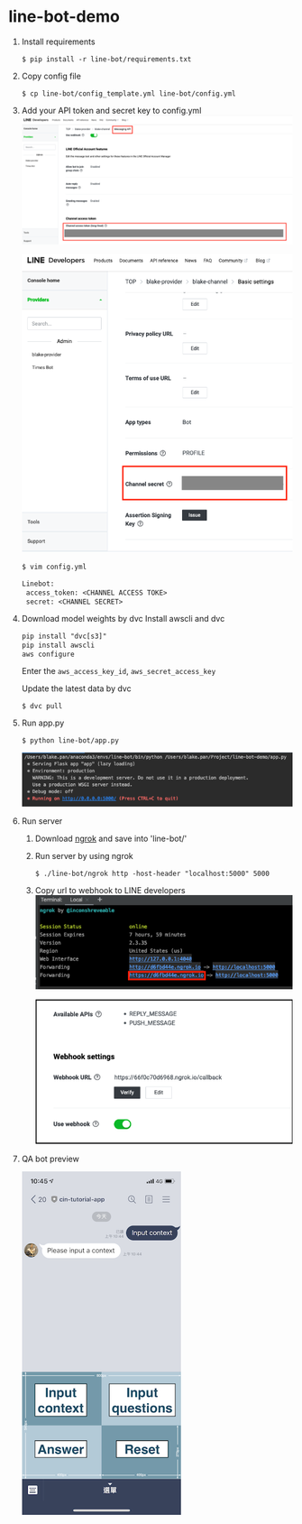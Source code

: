 # line-bot-demo

1. Install requirements
   ```
   $ pip install -r line-bot/requirements.txt
   ```

1. Copy config file
   ```
   $ cp line-bot/config_template.yml line-bot/config.yml
   ```

2. Add your API token and secret key to config.yml
   ![](materials/token.png)
   
   ![](materials/secret.png)
   ```
   $ vim config.yml
   ```
   
   ```
   Linebot:
    access_token: <CHANNEL ACCESS TOKE>
    secret: <CHANNEL SECRET>
   ```

2. Download model weights by dvc
   Install awscli and dvc
   ```
   pip install "dvc[s3]"
   pip install awscli
   aws configure
   ```
   Enter the `aws_access_key_id`, `aws_secret_access_key`
   
   Update the latest data by dvc
   ```
   $ dvc pull
   ```

3. Run app.py
   ```
   $ python line-bot/app.py
   ```
   
   ![](materials/app.png)

4. Run server
    1. Download [ngrok](https://ngrok.com/download) and save into 'line-bot/'
    2. Run server by using ngrok
       ```
       $ ./line-bot/ngrok http -host-header "localhost:5000" 5000
        ```
    3. Copy url to webhook to LINE developers
       ![](materials/ngrok.png)
       
       ![](materials/update_webhook.png)
       
5. QA bot preview
    
    ![](materials/demo.png)
   
